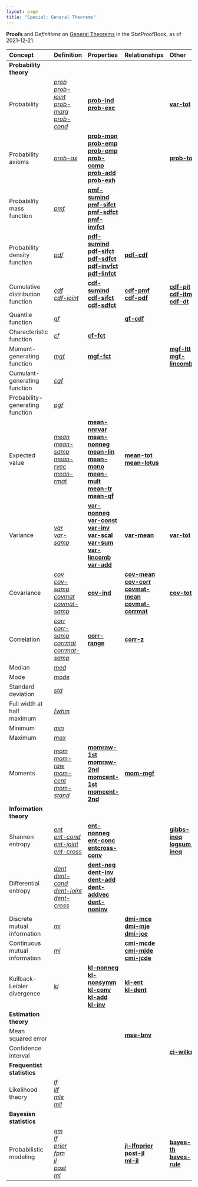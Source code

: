 ```yaml
---
layout: page
title: "Special: General Theorems"
---
```



**Proofs** and *Definitions* on [General Theorems](/I/ToC#General%20Theorems) in the StatProofBook, as of 2021-12-21.

| Concept | Definition | Properties | Relationships | Other |
|:------- |:---------- |:---------- |:------------- |:----- |
| **Probability theory** |  |  |  |  |
| Probability | *[prob](/D/prob)*<br>*[prob-joint](/D/prob-joint)*<br>*[prob-marg](/D/prob-marg)*<br>*[prob-cond](/D/prob-cond)* | **[prob-ind](/P/prob-ind)**<br>**[prob-exc](/P/prob-exc)** |  | **[var-tot](/P/var-tot)** |
| Probability axioms | *[prob-ax](/D/prob-ax)* | **[prob-mon](/P/prob-mon)**<br>**[prob-emp](/P/prob-emp)**<br>**[prob-emp](/P/prob-emp)**<br>**[prob-comp](/P/prob-comp)**<br>**[prob-add](/P/prob-add)**<br>**[prob-exh](/P/prob-exh)** |  | **[prob-tot](/P/prob-tot)** |
| Probability mass function | *[pmf](/D/pmf)* | **[pmf-sumind](/P/pmf-sumind)**<br>**[pmf-sifct](/P/pmf-sifct)**<br>**[pmf-sdfct](/P/pmf-sdfct)**<br>**[pmf-invfct](/P/pmf-invfct)** |  |  |
| Probability density function | *[pdf](/D/pdf)* | **[pdf-sumind](/P/pdf-sumind)**<br>**[pdf-sifct](/P/pdf-sifct)**<br>**[pdf-sdfct](/P/pdf-sdfct)**<br>**[pdf-invfct](/P/pdf-invfct)**<br>**[pdf-linfct](/P/pdf-linfct)** | **[pdf-cdf](/P/pdf-cdf)** |  |
| Cumulative distribution function | *[cdf](/D/cdf)*<br>*[cdf-joint](/D/cdf-joint)* | **[cdf-sumind](/P/cdf-sumind)**<br>**[cdf-sifct](/P/cdf-sifct)**<br>**[cdf-sdfct](/P/cdf-sdfct)** | **[cdf-pmf](/P/cdf-pmf)**<br>**[cdf-pdf](/P/cdf-pdf)** | **[cdf-pit](/P/cdf-pit)**<br>**[cdf-itm](/P/cdf-itm)**<br>**[cdf-dt](/P/cdf-dt)** |
| Quantile function | *[qf](/D/qf)* |  | **[qf-cdf](/P/qf-cdf)** |  |
| Characteristic function | *[cf](/D/cf)* | **[cf-fct](/P/cf-fct)** |  |  |
| Moment-generating function | *[mgf](/D/mgf)* | **[mgf-fct](/P/mgf-fct)** |  | **[mgf-ltt](/P/mgf-ltt)**<br>**[mgf-lincomb](/P/mgf-lincomb)** |
| Cumulant-generating function | *[cgf](/D/cgf)* |  |  |  |
| Probability-generating function | *[pgf](/D/pgf)* |  |  |  |
| Expected value | *[mean](/D/mean)*<br>*[mean-samp](/D/mean-samp)*<br>*[mean-rvec](/D/mean-rvec)*<br>*[mean-rmat](/D/mean-rmat)* | **[mean-nnrvar](/P/mean-nnrvar)**<br>**[mean-nonneg](/P/mean-nonneg)**<br>**[mean-lin](/P/mean-lin)**<br>**[mean-mono](/P/mean-mono)**<br>**[mean-mult](/P/mean-mult)**<br>**[mean-tr](/P/mean-tr)**<br>**[mean-qf](/P/mean-qf)** | **[mean-tot](/P/mean-tot)**<br>**[mean-lotus](/P/mean-lotus)** |
| Variance | *[var](/D/var)*<br>*[var-samp](/D/var-samp)* | **[var-nonneg](/P/var-nonneg)**<br>**[var-const](/P/var-const)**<br>**[var-inv](/P/var-inv)**<br>**[var-scal](/P/var-scal)**<br>**[var-sum](/P/var-sum)**<br>**[var-lincomb](/P/var-lincomb)**<br>**[var-add](/P/var-add)** | **[var-mean](/P/var-mean)** | **[var-tot](/P/var-tot)** |
| Covariance | *[cov](/D/cov)*<br>*[cov-samp](/D/cov-samp)*<br>*[covmat](/D/covmat)*<br>*[covmat-samp](/D/covmat-samp)* | **[cov-ind](/P/cov-ind)** | **[cov-mean](/P/cov-mean)**<br>**[cov-corr](/P/cov-corr)**<br>**[covmat-mean](/P/covmat-mean)**<br>**[covmat-corrmat](/P/covmat-corrmat)** | **[cov-tot](/P/cov-tot)** |
| Correlation | *[corr](/D/corr)*<br>*[corr-samp](/D/corr-samp)*<br>*[corrmat](/D/corrmat)*<br>*[corrmat-samp](/D/corrmat-samp)* | **[corr-range](/P/corr-range)** | **[corr-z](/P/corr-z)** |  |
| Median | *[med](/D/med)* |  |  |  |
| Mode | *[mode](/D/mode)* |  |  |  |
| Standard deviation | *[std](/D/std)* |  |  |  |
| Full width at half maximum | *[fwhm](/D/fwhm)* |  |  |  |
| Minimum | *[min](/D/min)* |  |  |  |
| Maximum | *[max](/D/max)* |  |  |  |
| Moments | *[mom](/D/mom)*<br>*[mom-raw](/D/mom-raw)*<br>*[mom-cent](/D/mom-cent)*<br>*[mom-stand](/D/mom-stand)* | **[momraw-1st](/P/momraw-1st)**<br>**[momraw-2nd](/P/momraw-2nd)**<br>**[momcent-1st](/P/momcent-1st)**<br>**[momcent-2nd](/P/momcent-2nd)** | **[mom-mgf](/P/mom-mgf)** |  |
| **Information theory** |  |  |  |  |
| Shannon entropy | *[ent](/D/ent)*<br>*[ent-cond](/D/ent-cond)*<br>*[ent-joint](/D/ent-joint)*<br>*[ent-cross](/D/ent-cross)* | **[ent-nonneg](/P/ent-nonneg)**<br>**[ent-conc](/P/ent-conc)**<br>**[entcross-conv](/P/entcross-conv)** |  | **[gibbs-ineq](/P/gibbs-ineq)**<br>**[logsum-ineq](/P/logsum-ineq)** |
| Differential entropy | *[dent](/D/dent)*<br>*[dent-cond](/D/dent-cond)*<br>*[dent-joint](/D/dent-joint)*<br>*[dent-cross](/D/dent-cross)* | **[dent-neg](/P/dent-neg)**<br>**[dent-inv](/P/dent-inv)**<br>**[dent-add](/P/dent-add)**<br>**[dent-addvec](/P/dent-addvec)**<br>**[dent-noninv](/P/dent-noninv)** |  |  |
| Discrete mutual information | *[mi](/D/mi)* |  | **[dmi-mce](/P/dmi-mce)**<br>**[dmi-mje](/P/dmi-mje)**<br>**[dmi-jce](/P/dmi-jce)** |  |
| Continuous mutual information | *[mi](/D/mi)* |  | **[cmi-mcde](/P/cmi-mcde)**<br>**[cmi-mjde](/P/cmi-mjde)**<br>**[cmi-jcde](/P/cmi-jcde)** |  |
| Kullback-Leibler divergence | *[kl](/D/kl)* | **[kl-nonneg](/P/kl-nonneg)**<br>**[kl-nonsymm](/P/kl-nonsymm)**<br>**[kl-conv](/P/kl-conv)**<br>**[kl-add](/P/kl-add)**<br>**[kl-inv](/P/kl-inv)** | **[kl-ent](/P/kl-ent)**<br>**[kl-dent](/P/kl-dent)** |  |
| **Estimation theory** |  |  |  |  |
| Mean squared error |  |  | **[mse-bnv](/P/mse-bnv)** |  |
| Confidence interval |  |  |  | **[ci-wilks](/P/ci-wilks)** |
| **Frequentist statistics** |  |  |  |  |
| Likelihood theory | *[lf](/D/lf)*<br>*[llf](/D/llf)*<br>*[mle](/D/mle)*<br>*[mll](/D/mll)* |  |  |  |
| **Bayesian statistics** |  |  |  |  |
| Probabilistic modeling | *[gm](/D/gm)*<br>*[lf](/D/lf)*<br>*[prior](/D/prior)*<br>*[fpm](/D/fpm)*<br>*[jl](/D/jl)*<br>*[post](/D/post)*<br>*[ml](/D/ml)* |  | **[jl-lfnprior](/P/jl-lfnprior)**<br>**[post-jl](/P/post-jl)**<br>**[ml-jl](/P/ml-jl)** | **[bayes-th](/P/bayes-th)**<br>**[bayes-rule](/P/bayes-rule)** |